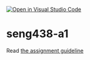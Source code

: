 [![Open in Visual Studio Code](https://classroom.github.com/assets/open-in-vscode-c66648af7eb3fe8bc4f294546bfd86ef473780cde1dea487d3c4ff354943c9ae.svg)](https://classroom.github.com/online_ide?assignment_repo_id=9809083&assignment_repo_type=AssignmentRepo)
# seng438-a1

Read [the assignment guideline](seng438-a1.md) 

